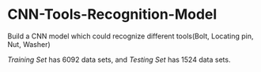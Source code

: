 # CNN-Tools-Recognition-Model  

Build a CNN model which could recognize different tools(Bolt, Locating pin, Nut, Washer)  

*Training Set* has 6092 data sets, and *Testing Set* has 1524 data sets.

